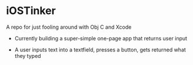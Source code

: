 iOSTinker
=========

A repo for just fooling around with Obj C and Xcode

- Currently building a super-simple one-page app that returns user input

- A user inputs text into a textfield, presses a button, gets returned what they typed
